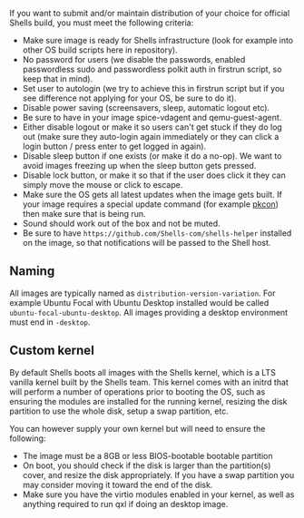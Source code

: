 If you want to submit and/or maintain distribution of your choice for official Shells build, you must meet the following criteria:

* Make sure image is ready for Shells infrastructure (look for example into other OS build scripts here in repository).
* No password for users (we disable the passwords, enabled passwordless sudo and passwordless polkit auth in firstrun script, so keep that in mind).
* Set user to autologin (we try to achieve this in firstrun script but if you see difference not applying for your OS, be sure to do it).
* Disable power saving (screensavers, sleep, automatic logout etc).
* Be sure to have in your image spice-vdagent and qemu-guest-agent.
* Either disable logout or make it so users can't get stuck if they do log out (make sure they auto-login again immediately or they can click a login button / press enter to get logged in again).
* Disable sleep button if one exists (or make it do a no-op). We want to avoid images freezing up when the sleep button gets pressed.
* Disable lock button, or make it so that if the user does click it they can simply move the mouse or click to escape.
* Make sure the OS gets all latest updates when the image gets built. If your image requires a special update command (for example [pkcon](https://neon.kde.org/faq#command-to-update)) then make sure that is being run.
* Sound should work out of the box and not be muted.
* Be sure to have `https://github.com/Shells-com/shells-helper` installed on the image, so that notifications will be passed to the Shell host.

## Naming

All images are typically named as `distribution-version-variation`. For
example Ubuntu Focal with Ubuntu Desktop installed would be called
`ubuntu-focal-ubuntu-desktop`. All images providing a desktop environment must
end in `-desktop`.

## Custom kernel

By default Shells boots all images with the Shells kernel, which is a LTS
vanilla kernel built by the Shells team. This kernel comes with an initrd that
will perform a number of operations prior to booting the OS, such as ensuring
the modules are installed for the running kernel, resizing the disk partition
to use the whole disk, setup a swap partition, etc.

You can however supply your own kernel but will need to ensure the following:

* The image must be a 8GB or less BIOS-bootable bootable partition
* On boot, you should check if the disk is larger than the partition(s) cover,
  and resize the disk appropriately. If you have a swap partition you may
  consider moving it toward the end of the disk.
* Make sure you have the virtio modules enabled in your kernel, as well as
  anything required to run qxl if doing an desktop image.

